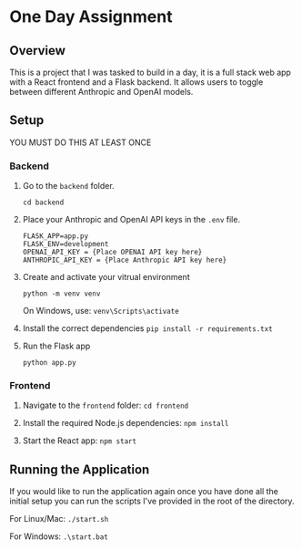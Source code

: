 # One Day Assignment

## Overview
This is a project that I was tasked to build in a day, it is a full stack web app with a React frontend and a Flask backend. It allows users to toggle between different Anthropic and OpenAI models.

## Setup

YOU MUST DO THIS AT LEAST ONCE

### Backend

1. Go to the `backend` folder.

    ```cd backend```

2. Place your Anthropic and OpenAI API keys in the `.env` file.
    ```
    FLASK_APP=app.py
    FLASK_ENV=development
    OPENAI_API_KEY = {Place OPENAI API key here}
    ANTHROPIC_API_KEY = {Place Anthropic API key here}
    ```

3. Create and activate your vitrual environment

   `python -m venv venv`
   
   On Windows, use:
   `venv\Scripts\activate`

4. Install the correct dependencies
    `pip install -r requirements.txt`

5. Run the Flask app

    `python app.py`

### Frontend
1. Navigate to the `frontend` folder:
   `cd frontend`
   
2. Install the required Node.js dependencies:
   `npm install`

3. Start the React app:
   `npm start`

## Running the Application
If you would like to run the application again once you have done all the initial setup you can run the scripts I've provided in the root of the directory.

For Linux/Mac:
`./start.sh`

For Windows:
`.\start.bat`